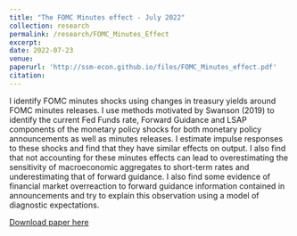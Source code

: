 ```yaml
---
title: "The FOMC Minutes effect - July 2022"
collection: research
permalink: /research/FOMC_Minutes_Effect
excerpt: 
date: 2022-07-23
venue: 
paperurl: 'http://ssm-econ.github.io/files/FOMC_Minutes_effect.pdf'
citation: 
---
```


I identify FOMC minutes shocks using changes in
treasury yields around FOMC minutes releases. I use methods motivated
by Swanson (2019) to identify the current Fed Funds rate,
Forward Guidance and LSAP components of the monetary policy
shocks for both monetary policy announcements as well as minutes
releases. I estimate impulse responses to these shocks and find that
they have similar effects on output. I also find that not accounting
for these minutes effects can lead to overestimating the sensitivity
of macroeconomic aggregates to short-term rates and underestimating
that of forward guidance. I also find some evidence
of financial market overreaction to forward guidance information
contained in announcements and try to explain this observation
using a model of diagnostic expectations.

[Download paper here](http://ssm-econ.github.io/files/FOMC_Minutes_effect.pdf)




